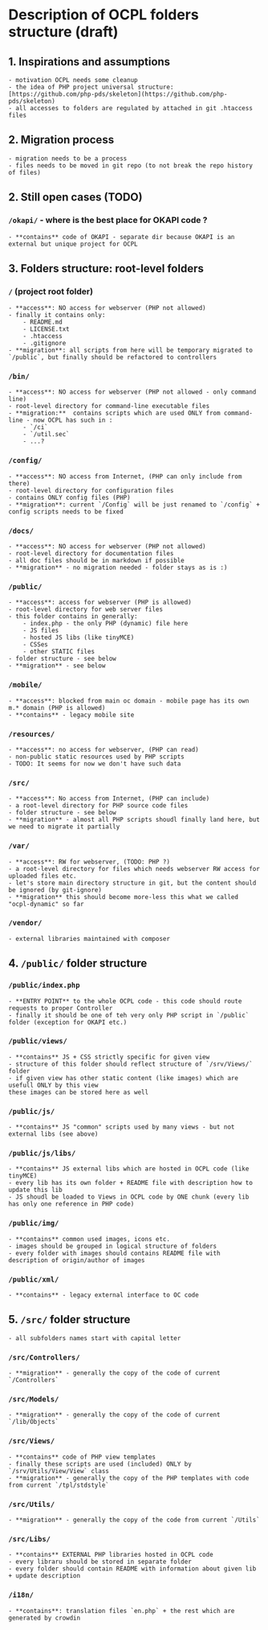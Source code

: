 # Description of OCPL folders structure (draft)

## 1. Inspirations and assumptions
	- motivation OCPL needs some cleanup 
	- the idea of PHP project universal structure: [https://github.com/php-pds/skeleton](https://github.com/php-pds/skeleton)
	- all accesses to folders are regulated by attached in git .htaccess files

## 2. Migration process
	- migration needs to be a process
	- files needs to be moved in git repo (to not break the repo history of files)	

## 2. Still open cases (TODO)

### `/okapi/` - where is the best place for OKAPI code ?
	- **contains** code of OKAPI - separate dir because OKAPI is an external but unique project for OCPL

## 3. Folders structure: root-level folders

### `/` (project root folder)
	- **access**: NO access for webserver (PHP not allowed)
	- finally it contains only:
		- README.md
		- LICENSE.txt
		- .htaccess
		- .gitignore
	- **migration**: all scripts from here will be temporary migrated to `/public`, but finally should be refactored to controllers 

### `/bin/` 
	- **access**: NO access for webserver (PHP not allowed - only command line)
	- root-level directory for command-line executable files
	- **migration:**  contains scripts which are used ONLY from command-line - now OCPL has such in :
		- `/ci`
		- `/util.sec`
		- ...?

### `/config/`
	- **access**: NO access from Internet, (PHP can only include from there)
	- root-level directory for configuration files
	- contains ONLY config files (PHP) 
	- **migration**: current `/Config` will be just renamed to `/config` + config scripts needs to be fixed

### `/docs/`
	- **access**: NO access for webserver (PHP not allowed)
	- root-level directory for documentation files
	- all doc files should be in markdown if possible
	- **migration** - no migration needed - folder stays as is :)

### `/public/`
	- **access**: access for webserver (PHP is allowed)
	- root-level directory for web server files
	- this folder contains in generally: 
		- index.php - the only PHP (dynamic) file here
		- JS files 
		- hosted JS libs (like tinyMCE)
		- CSSes
		- other STATIC files
	- folder structure - see below 
	- **migration** - see below

### `/mobile/`
	- **access**: blocked from main oc domain - mobile page has its own m.* domain (PHP is allowed)
	- **contains** - legacy mobile site

### `/resources/`
	- **access**: no access for webserver, (PHP can read)
	- non-public static resources used by PHP scripts
	- TODO: It seems for now we don't have such data 

### `/src/`
	- **access**: No access from Internet, (PHP can include)
	- a root-level directory for PHP source code files
	- folder structure - see below
	- **migration** - almost all PHP scripts shoudl finally land here, but we need to migrate it partially

### `/var/`
	- **access**: RW for webserver, (TODO: PHP ?)
	- a root-level directory for files which needs webserver RW access for uploaded files etc.
	- let's store main directory structure in git, but the content should be ignored (by git-ignore)
	- **migration** this should become more-less this what we called "ocpl-dynamic" so far
	
### `/vendor/`
	- external libraries maintained with composer


## 4. `/public/` folder structure

### `/public/index.php`
	- **ENTRY POINT** to the whole OCPL code - this code should route requests to proper Controller
	- finally it should be one of teh very only PHP script in `/public` folder (exception for OKAPI etc.)	
	
### `/public/views/`
	- **contains** JS + CSS strictly specific for given view
	- structure of this folder should reflect structure of `/srv/Views/` folder
	- if given view has other static content (like images) which are usefull ONLY by this view
	these images can be stored here as well

### `/public/js/`
	- **contains** JS "common" scripts used by many views - but not external libs (see above)

### `/public/js/libs/`
	- **contains** JS external libs which are hosted in OCPL code (like tinyMCE)
	- every lib has its own folder + README file with description how to update this lib
	- JS shoudl be loaded to Views in OCPL code by ONE chunk (every lib has only one reference in PHP code)

### `/public/img/`
	- **contains** common used images, icons etc.
	- images should be grouped in logical structure of folders
	- every folder with images should contains README file with description of origin/author of images
	
### `/public/xml/`
	- **contains** - legacy external interface to OC code


## 5. `/src/` folder structure
	- all subfolders names start with capital letter

### `/src/Controllers/`	
	- **migration** - generally the copy of the code of current `/Controllers`	
	
### `/src/Models/`
	- **migration** - generally the copy of the code of current `/lib/Objects`
	
### `/src/Views/`
	- **contains** code of PHP view templates
	- finally these scripts are used (included) ONLY by `/srv/Utils/View/View` class
	- **migration** - generally the copy of the PHP templates with code from current `/tpl/stdstyle`
	
### `/src/Utils/`
	- **migration** - generally the copy of the code from current `/Utils`
	
### `/src/Libs/`
	- **contains** EXTERNAL PHP libraries hosted in OCPL code
	- every libraru should be stored in separate folder 
	- every folder should contain README with information about given lib + update description

### `/i18n/`	
	- **contains**: translation files `en.php` + the rest which are generated by crowdin

